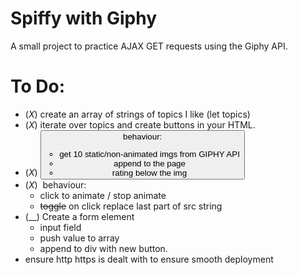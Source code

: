 # Spiffy with Giphy
A small project to practice AJAX GET requests using the Giphy API.


# To Do:
* (_X_) create an array of strings of topics I like (let topics)
* (_X_) iterate over topics and create buttons in your HTML.
* (_X_) <button> behaviour: 
    - get 10 static/non-animated imgs from GIPHY API
    - append to the page
    - rating below the img
* (_X_) <img> behaviour:
    - click to animate / stop animate
    - ~~toggle~~ on click replace last part of src string
* (__) Create a form element
    - input field
    - push value to array
    - append to div with new button.
* ensure http https is dealt with to ensure smooth deployment
